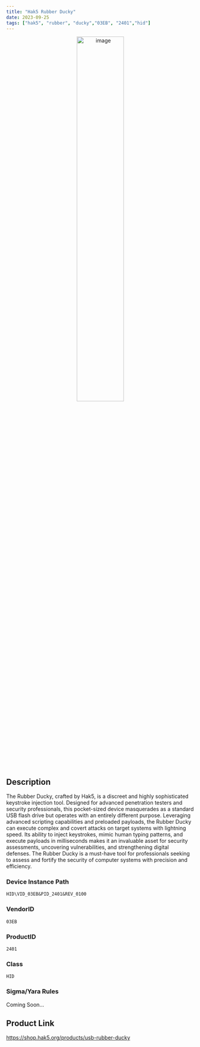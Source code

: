 ```yaml
---
title: "Hak5 Rubber Ducky"
date: 2023-09-25
tags: ["hak5", "rubber", "ducky","03EB", "2401","hid"]
---
```


<p align="center">
  <img src="https://shop.hak5.org/cdn/shop/products/usb-rubber-ducky_mk2_2000x.jpg" alt="image" width="50%" height="50%">
</p>

## Description

The Rubber Ducky, crafted by Hak5, is a discreet and highly sophisticated keystroke injection tool. Designed for advanced penetration testers and security professionals, this pocket-sized device masquerades as a standard USB flash drive but operates with an entirely different purpose. Leveraging advanced scripting capabilities and preloaded payloads, the Rubber Ducky can execute complex and covert attacks on target systems with lightning speed. Its ability to inject keystrokes, mimic human typing patterns, and execute payloads in milliseconds makes it an invaluable asset for security assessments, uncovering vulnerabilities, and strengthening digital defenses. The Rubber Ducky is a must-have tool for professionals seeking to assess and fortify the security of computer systems with precision and efficiency.

### Device Instance Path

```text
HID\VID_03EB&PID_2401&REV_0100
```

### VendorID

```text
03EB
```

### ProductID

```text
2401
```
### Class

```text
HID
```

### Sigma/Yara Rules

Coming Soon...

## Product Link

https://shop.hak5.org/products/usb-rubber-ducky

